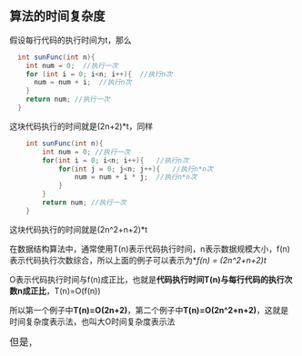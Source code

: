## 算法的时间复杂度
假设每行代码的执行时间为t，那么

```Java
  int sunFunc(int n){   
    int num = 0;  //执行一次
    for (int i = 0; i<n; i++){  //执行n次
      num = num + i;  //执行n次
    }
    return num; //执行一次
  }
```

这块代码执行的时间就是(2n+2)*t，同样

```Java
    int sunFunc(int n){
        int num = 0; //执行一次
        for(int i = 0; i<n; i++){   //执行n次
            for(int j = 0; j<n; j++){   //执行n*n次
                num = num + i * j;  //执行n*n次
            }
        }
        return num; //执行一次
    }
```

这块代码执行的时间就是(2n^2+n+2)*t

在数据结构算法中，通常使用T(n)表示代码执行时间，n表示数据规模大小，f(n)表示代码执行次数综合，所以上面的例子可以表示为**f(n) = (2n^2+n+2)*t**

O表示代码执行时间与f(n)成正比，也就是**代码执行时间T(n)与每行代码的执行次数n成正比**，T(n)=O(f(n))

所以第一个例子中**T(n)=O(2n+2)**，第二个例子中**T(n)=O(2n^2+n+2)**，这就是时间复杂度表示法，也叫大O时间复杂度表示法

<big>但是</big>，



